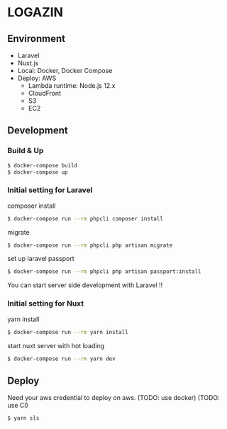 # LOGAZIN

## Environment
- Laravel
- Nuxt.js
- Local: Docker, Docker Compose
- Deploy: AWS
    - Lambda runtime: Node.js 12.x
    - CloudFront
    - S3
    - EC2

## Development
### Build & Up
```bash
$ docker-compose build
$ docker-compose up
```

### Initial setting for Laravel
composer install
```bash
$ docker-compose run --rm phpcli composer install
```

migrate
```bash
$ docker-compose run --rm phpcli php artisan migrate
```

set up laravel passport
```bash
$ docker-compose run --rm phpcli php artisan passport:install
```

You can start server side development with Laravel !!

###

### Initial setting for Nuxt
yarn install
```bash
$ docker-compose run --rm yarn install
```

start nuxt server with hot loading
```bash
$ docker-compose run --rm yarn dev
```

## Deploy
Need your aws credential to deploy on aws.
(TODO: use docker)
(TODO: use CI)
```bash
$ yarn sls
```


